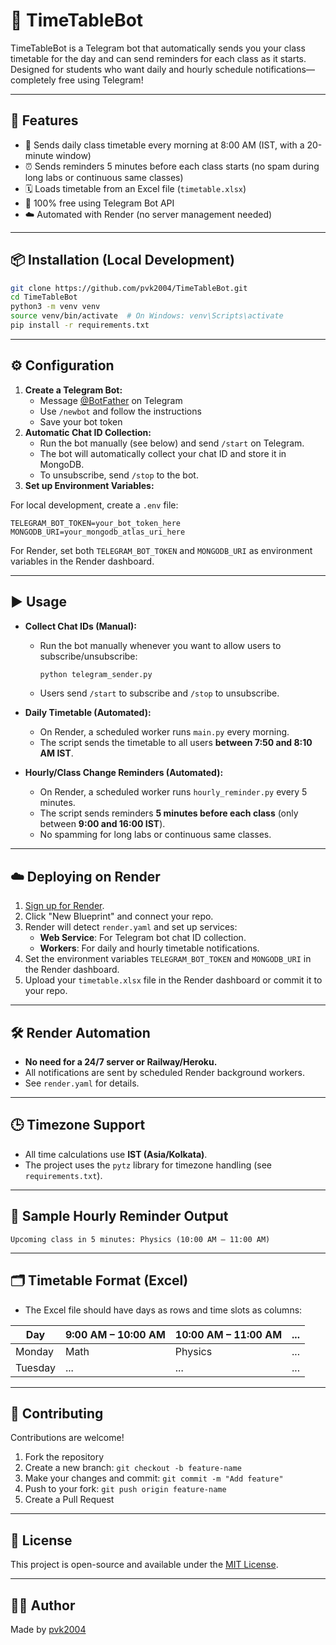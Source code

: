# 📅 TimeTableBot 

TimeTableBot is a Telegram bot that automatically sends you your class timetable for the day and can send reminders for each class as it starts. Designed for students who want daily and hourly schedule notifications—completely free using Telegram!

---

## 🚀 Features

- 📆 Sends daily class timetable every morning at 8:00 AM (IST, with a 20-minute window)
- ⏰ Sends reminders 5 minutes before each class starts (no spam during long labs or continuous same classes)
- 🗓 Loads timetable from an Excel file (`timetable.xlsx`)
- 🤖 100% free using Telegram Bot API
- ☁️ Automated with Render (no server management needed)

---

## 📦 Installation (Local Development)

```bash
git clone https://github.com/pvk2004/TimeTableBot.git
cd TimeTableBot
python3 -m venv venv
source venv/bin/activate  # On Windows: venv\Scripts\activate
pip install -r requirements.txt
```

---

## ⚙️ Configuration

1. **Create a Telegram Bot:**
   - Message [@BotFather](https://t.me/BotFather) on Telegram
   - Use `/newbot` and follow the instructions
   - Save your bot token
2. **Automatic Chat ID Collection:**
   - Run the bot manually (see below) and send `/start` on Telegram.
   - The bot will automatically collect your chat ID and store it in MongoDB.
   - To unsubscribe, send `/stop` to the bot.
3. **Set up Environment Variables:**

For local development, create a `.env` file:
```
TELEGRAM_BOT_TOKEN=your_bot_token_here
MONGODB_URI=your_mongodb_atlas_uri_here
```

For Render, set both `TELEGRAM_BOT_TOKEN` and `MONGODB_URI` as environment variables in the Render dashboard.

---

## ▶️ Usage

- **Collect Chat IDs (Manual):**
  - Run the bot manually whenever you want to allow users to subscribe/unsubscribe:
    ```bash
    python telegram_sender.py
    ```
  - Users send `/start` to subscribe and `/stop` to unsubscribe.

- **Daily Timetable (Automated):**
  - On Render, a scheduled worker runs `main.py` every morning.
  - The script sends the timetable to all users **between 7:50 and 8:10 AM IST**.

- **Hourly/Class Change Reminders (Automated):**
  - On Render, a scheduled worker runs `hourly_reminder.py` every 5 minutes.
  - The script sends reminders **5 minutes before each class** (only between **9:00 and 16:00 IST**).
  - No spamming for long labs or continuous same classes.

---

## ☁️ Deploying on Render

1. [Sign up for Render](https://render.com).
2. Click "New Blueprint" and connect your repo.
3. Render will detect `render.yaml` and set up services:
   - **Web Service**: For Telegram bot chat ID collection.
   - **Workers**: For daily and hourly timetable notifications.
4. Set the environment variables `TELEGRAM_BOT_TOKEN` and `MONGODB_URI` in the Render dashboard.
5. Upload your `timetable.xlsx` file in the Render dashboard or commit it to your repo.

---

## 🛠 Render Automation

- **No need for a 24/7 server or Railway/Heroku.**
- All notifications are sent by scheduled Render background workers.
- See `render.yaml` for details.

---

## 🕒 Timezone Support
- All time calculations use **IST (Asia/Kolkata)**.
- The project uses the `pytz` library for timezone handling (see `requirements.txt`).

---

## 📨 Sample Hourly Reminder Output

```
Upcoming class in 5 minutes: Physics (10:00 AM – 11:00 AM)
```

---

## 🗂 Timetable Format (Excel)

- The Excel file should have days as rows and time slots as columns:

| Day     | 9:00 AM – 10:00 AM | 10:00 AM – 11:00 AM | ... |
| ------- | ------------------- | -------------------- | --- |
| Monday  | Math                | Physics              | ... |
| Tuesday | ...                 | ...                  | ... |

---

## 🤝 Contributing

Contributions are welcome!

1. Fork the repository
2. Create a new branch: `git checkout -b feature-name`
3. Make your changes and commit: `git commit -m "Add feature"`
4. Push to your fork: `git push origin feature-name`
5. Create a Pull Request

---

## 📄 License

This project is open-source and available under the [MIT License](LICENSE).

---

## 🙋‍♂️ Author

Made  by [pvk2004](https://github.com/pvk2004)
